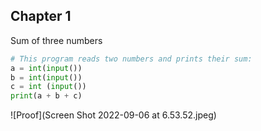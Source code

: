 ## Chapter 1 ##
Sum of three numbers
```.py
# This program reads two numbers and prints their sum:
a = int(input())
b = int(input())
c = int (input())
print(a + b + c) 
```

![Proof](Screen Shot 2022-09-06 at 6.53.52.jpeg)
